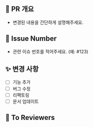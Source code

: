 ## 🪺 PR 개요
- 변경된 내용을 간단하게 설명해주세요.

## 🌱 Issue Number
- 관련 이슈 번호를 적어주세요. (예: #123)

## ✨ 변경 사항
- [ ] 기능 추가
- [ ] 버그 수정
- [ ] 리팩토링
- [ ] 문서 업데이트

## 🙏 To Reviewers
